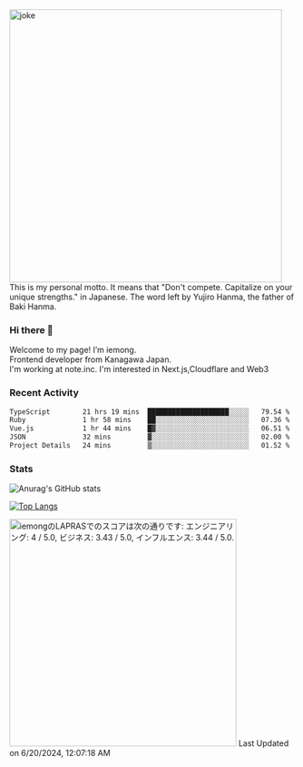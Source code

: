 <img width="480" src="https://text-pict.vercel.app/%E7%AB%B6%E3%81%86%E3%81%AA%E6%8C%81%E3%81%A1%E5%91%B3%E3%82%92%E6%B4%BB%E3%81%8B%E3%81%9B" alt="joke" />
This is my personal motto. It means that "Don't compete. Capitalize on your unique strengths." in Japanese. The word left by Yujiro Hanma, the father of Baki Hanma.


### Hi there 🍵
Welcome to my page! I’m iemong.   
Frontend developer from Kanagawa Japan.   
I'm working at note.inc.
I'm interested in Next.js,Cloudflare and Web3

### Recent Activity
<!--START_SECTION:waka-->

```txt
TypeScript        21 hrs 19 mins  ████████████████████░░░░░   79.54 %
Ruby              1 hr 58 mins    ██░░░░░░░░░░░░░░░░░░░░░░░   07.36 %
Vue.js            1 hr 44 mins    █▓░░░░░░░░░░░░░░░░░░░░░░░   06.51 %
JSON              32 mins         ▓░░░░░░░░░░░░░░░░░░░░░░░░   02.00 %
Project Details   24 mins         ▒░░░░░░░░░░░░░░░░░░░░░░░░   01.52 %
```

<!--END_SECTION:waka-->

### Stats

![Anurag's GitHub stats](https://github-readme-stats-taupe-psi.vercel.app/api?username=iemong&count_private=true&show_icons=true&theme=dracula)


[![Top Langs](https://github-readme-stats-taupe-psi.vercel.app/api/top-langs/?username=iemong&layout=compact&theme=dracula)](https://github.com/anuraghazra/github-readme-stats)


<!--START_SECTION:lapras-card-->
<p ><a href="https://lapras.com/public/iemong" target="_blank" rel="noopener noreferrer"><img alt="iemongのLAPRASでのスコアは次の通りです: エンジニアリング: 4 / 5.0, ビジネス: 3.43 / 5.0, インフルエンス: 3.44 / 5.0." src="https://lapras-card-generator.vercel.app/api/svg?e=4&b=3.43&i=3.44&b1=%23020E27&b2=%230E5593&i1=%23030E21&i2=%231688BF&l=ja" width="400" ></a>  
Last Updated on 6/20/2024, 12:07:18 AM</p>
<!--END_SECTION:lapras-card-->
